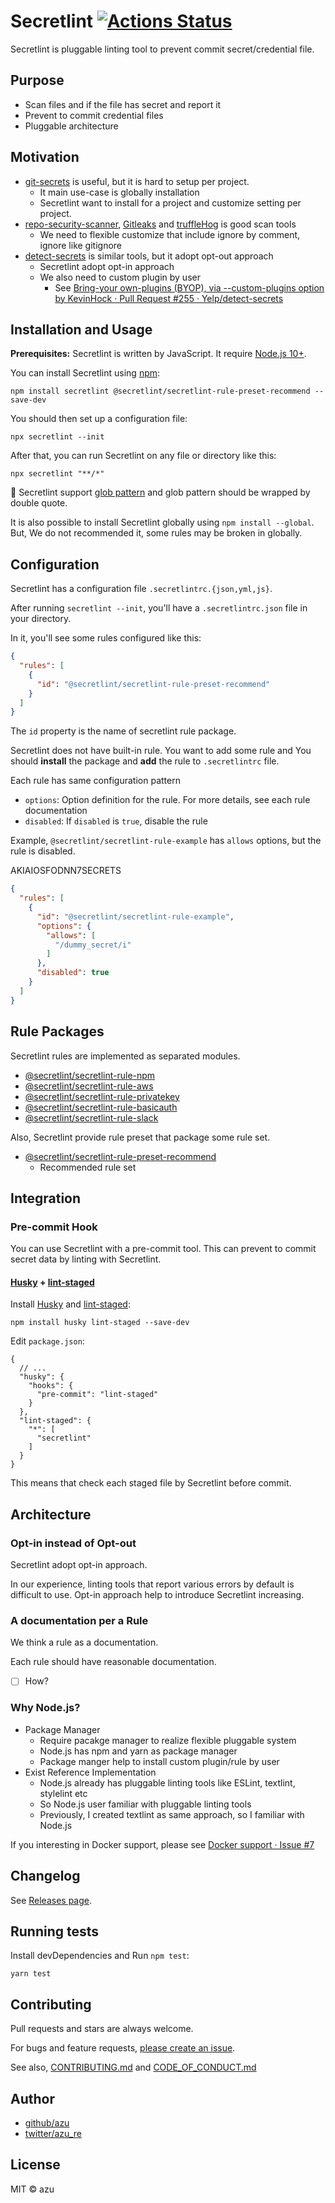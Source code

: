 # Secretlint [![Actions Status](https://github.com/secretlint/secretlint/workflows/test/badge.svg)](https://github.com/secretlint/secretlint/actions?query=workflow%3A"test")

Secretlint is pluggable linting tool to prevent commit secret/credential file.

## Purpose

- Scan files and if the file has secret and report it
- Prevent to commit credential files
- Pluggable architecture

## Motivation

- [git-secrets](https://github.com/awslabs/git-secrets) is useful, but it is hard to setup per project.
	- It main use-case is globally installation
	- Secretlint want to install for a project and customize setting per project.
- [repo-security-scanner](https://github.com/UKHomeOffice/repo-security-scanner), [Gitleaks](https://github.com/zricethezav/gitleaks) and [truffleHog](https://github.com/dxa4481/truffleHog) is good scan tools
	- We need to flexible customize that include ignore by comment, ignore like gitignore
- [detect-secrets](https://github.com/Yelp/detect-secrets) is similar tools, but it adopt opt-out approach
    - Secretlint adopt opt-in approach  
    - We also need to custom plugin by user
		- See [Bring-your own-plugins (BYOP), via --custom-plugins option by KevinHock · Pull Request #255 · Yelp/detect-secrets](https://github.com/Yelp/detect-secrets/pull/255)

## Installation and Usage

**Prerequisites:** Secretlint is written by JavaScript. It require [Node.js 10+](https://nodejs.org/).

You can install Secretlint using [npm](https://www.npmjs.com/):

```
npm install secretlint @secretlint/secretlint-rule-preset-recommend --save-dev
```

You should then set up a configuration file:

```
npx secretlint --init
```

After that, you can run Secretlint on any file or directory like this:

```
npx secretlint "**/*"
```

:memo: Secretlint support [glob pattern](https://github.com/mrmlnc/fast-glob#basic-syntax) and glob pattern should be wrapped by double quote.

It is also possible to install Secretlint globally using `npm install --global`. But, We do not recommended it, some rules may be broken in globally.

## Configuration

Secretlint has a configuration file `.secretlintrc.{json,yml,js}`.

After running `secretlint --init`, you'll have a `.secretlintrc.json` file in your directory.

In it, you'll see some rules configured like this:

```json
{
  "rules": [
    {
      "id": "@secretlint/secretlint-rule-preset-recommend"
    }
  ]
}
```

The `id` property is the name of secretlint rule package. 

Secretlint does not have built-in rule.
You want to add some rule and You should **install** the package and **add** the rule to `.secretlintrc` file.


Each rule has same configuration pattern

- `options`: Option definition for the rule. For more details, see each rule documentation
- `disabled`: If `disabled` is `true`, disable the rule

Example, `@secretlint/secretlint-rule-example` has `allows` options, but the rule is disabled.

AKIAIOSFODNN7SECRETS

```json
{
  "rules": [
    {
      "id": "@secretlint/secretlint-rule-example",
      "options": {
        "allows": [
          "/dummy_secret/i"
        ]
      },
      "disabled": true
    }
  ]
}
```

## Rule Packages

Secretlint rules are implemented as separated modules.

- [@secretlint/secretlint-rule-npm](./packages/@secretlint/secretlint-rule-npm)
- [@secretlint/secretlint-rule-aws](./packages/@secretlint/secretlint-rule-aws)
- [@secretlint/secretlint-rule-privatekey](./packages/@secretlint/secretlint-rule-privatekey)
- [@secretlint/secretlint-rule-basicauth](./packages/@secretlint/secretlint-rule-basicauth)
- [@secretlint/secretlint-rule-slack](./packages/@secretlint/secretlint-rule-slack)

Also, Secretlint provide rule preset that package some rule set.

- [@secretlint/secretlint-rule-preset-recommend](./packages/@secretlint/secretlint-rule-preset-recommend)
    - Recommended rule set

## Integration

### Pre-commit Hook

You can use Secretlint with a pre-commit tool.
This can prevent to commit secret data by linting with Secretlint.

#### [Husky](https://github.com/typicode/husky) + [lint-staged](https://github.com/okonet/lint-staged)

Install [Husky](https://github.com/typicode/husky) and [lint-staged](https://github.com/okonet/lint-staged):

```
npm install husky lint-staged --save-dev
```

Edit `package.json`:

```json5
{
  // ...
  "husky": {
    "hooks": {
      "pre-commit": "lint-staged"
    }
  },
  "lint-staged": {
    "*": [
      "secretlint"
    ]
  }
}
```

This means that check each staged file by Secretlint before commit. 

## Architecture

### Opt-in instead of Opt-out

Secretlint adopt opt-in approach.

In our experience, linting tools that report various errors by default is difficult to use.
Opt-in approach help to introduce Secretlint increasing.

### A documentation per a Rule

We think a rule as a documentation.

Each rule should have reasonable documentation.

- [ ]  How?

### Why Node.js?

- Package Manager
	- Require pacakge manager to realize flexible pluggable system
	- Node.js has npm and yarn as package manager
	- Package manger help to install custom plugin/rule by user
- Exist Reference Implementation
	- Node.js already has pluggable linting tools like ESLint, textlint, stylelint etc
	- So Node.js user familiar with pluggable linting tools
	- Previously, I created textlint as same approach, so I familiar with Node.js

If you interesting in Docker support, please see [Docker support · Issue #7](https://github.com/secretlint/secretlint/issues/7)

## Changelog

See [Releases page](https://github.com/secretlint/secretlint/releases).

## Running tests

Install devDependencies and Run `npm test`:

    yarn test

## Contributing

Pull requests and stars are always welcome.

For bugs and feature requests, [please create an issue](https://github.com/secretlint/secretlint/issues).

See also, [CONTRIBUTING.md](./CONTRIBUTING.md) and [CODE_OF_CONDUCT.md](./CODE_OF_CONDUCT.md)

## Author

- [github/azu](https://github.com/azu)
- [twitter/azu_re](https://twitter.com/azu_re)

## License

MIT © azu
